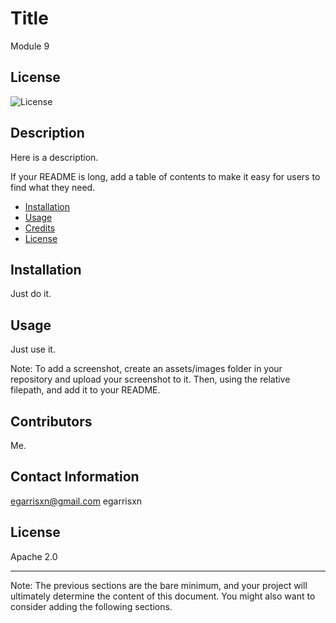 
  # Title
  
  Module 9

  ## License

  ![License](https://img.shields.io/badge/License-Apache_2.0-blue.svg)
  
  ## Description
  
  Here is a description.
  
  If your README is long, add a table of contents to make it easy for users to find what they need.
  
  - [Installation](#installation)
  - [Usage](#usage)
  - [Credits](#credits)
  - [License](#license)
  
  ## Installation
  
  Just do it.
  
  ## Usage
  
  Just use it.
  
  Note: To add a screenshot, create an assets/images folder in your repository and upload your screenshot to it. Then, using the relative filepath, and add it to your README.
  
  ## Contributors
  
  Me.

  ## Contact Information

  egarrisxn@gmail.com
  egarrisxn
  
  ## License
  
  Apache 2.0

  ---
  
  Note: The previous sections are the bare minimum, and your project will ultimately determine the content of this document. You might also want to consider adding the following sections.
